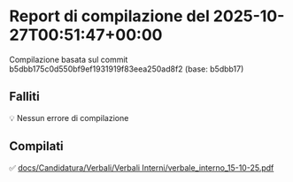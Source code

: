 # Report di compilazione del 2025-10-27T00:51:47+00:00

Compilazione basata sul commit b5dbb175c0d550bf9ef1931919f83eea250ad8f2 (base: b5dbb17)

## Falliti
💡 Nessun errore di compilazione

## Compilati
✅ [docs/Candidatura/Verbali/Verbali Interni/verbale_interno_15-10-25.pdf](docs/Candidatura/Verbali/Verbali%20Interni/verbale_interno_15-10-25.pdf)

